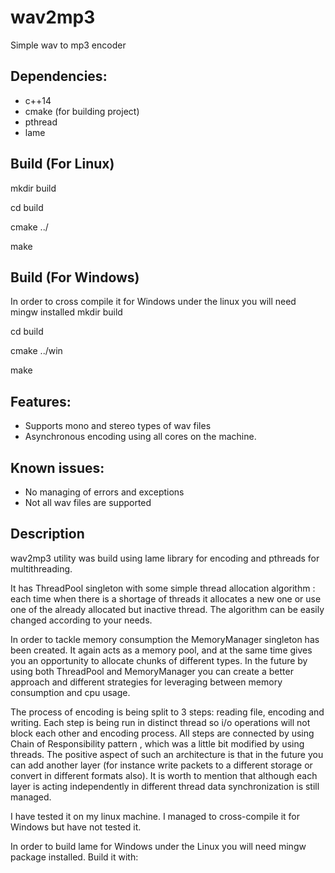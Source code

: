 # wav2mp3
Simple wav to mp3 encoder

## Dependencies:
*  c++14 
*  cmake (for building project)
*  pthread
*  lame

## Build (For Linux)
mkdir build

cd build

cmake ../

make

## Build (For Windows)
In order to cross compile it for Windows under the linux you will need mingw installed
mkdir build

cd build

cmake ../win

make

## Features:
* Supports mono and stereo types of wav files
* Asynchronous encoding using all cores on the machine. 

## Known issues:
* No managing of errors and exceptions
* Not all wav files are supported

## Description

wav2mp3 utility was build using lame library for encoding and pthreads for multithreading. 

It has ThreadPool singleton with some simple thread allocation algorithm : each time when there is a shortage of threads it allocates a new one or use one of the already allocated but inactive thread. The algorithm can be easily changed according to your needs. 

In order to tackle memory consumption the MemoryManager singleton has been created. It again acts as a memory pool, and at the same time gives you an opportunity to allocate chunks of different types. In the future by using both ThreadPool and MemoryManager you can create a better approach and different strategies for leveraging between memory consumption and cpu usage. 

The process of encoding is being split to 3 steps: reading file, encoding and writing. Each step is being run in distinct thread so i/o operations will not block each other and encoding process. All steps are connected by using Chain of Responsibility pattern , which was a little bit modified by using threads. The positive aspect of such an architecture is that in the future you can add another layer (for instance write packets to a different storage or convert in different formats also). It is worth to mention that although each layer is acting independently in different thread data synchronization is still managed. 

I have tested it on my linux machine. I managed to cross-compile it for Windows but have not tested it.

In order to build lame for Windows under the Linux you will need mingw package installed. Build it with:



